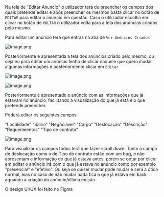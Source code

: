 Na tela de "Editar Anuncio" o utilizador terá de preencher os campos dos quais pretende editar e após preencher os mesmos basta clicar no botão de `EDITAR` para editar o anuncio em questão. Caso o utilizador escolha em clicar no botão de `VOLTAR` o utilizador volta para a tela dos anúncios criados pelo mesmo.

Para editar um anúncio terá que entras na aba de `Ver Anúncios Criados` 

![image.png](/.attachments/image-5070f52d-af01-45ac-82f1-939fedcfd285.png)

Posteriormente é apresentada a tela dos anúncios criado pelo mesmo, ou seja eu para editar um anúncio tenho de clicar naquele que quero mudar algumas informações e posteriormente clicar em `Editar`

![image.png](/.attachments/image-60960e56-b128-4765-9e3f-a2d1d087a9ca.png)

![image.png](/.attachments/image-4b80961a-6abc-4ce2-9b27-e691df2a08e5.png)

Posteriormente é apresentado o anúncio com as informações que já estavam no anúncio, facilitando a visualização do que já está e o que pretende preencher.


Poderá editar os seguintes campos:

"Localidade"
"Salrio"
"Negociável"
"Cargo"
"Deslocação"
"Descrição"
"Requerimentos"
"Tipo de contrato"

![image.png](/.attachments/image-d011fce2-cdee-4feb-bc4c-b4cf0f732f6a.png)

Para visualizar os campos todos terá que fazer scroll down.
Tanto o campo de deslocação como o de Tipo de contrato estão com um bug, e não apresentam a informação do que já estava antes, porém se optar por clicar em editar o anúncio irá com o que já estava no anúncio como por exemplo "presencial" e "efetivo". Ou seja se quiser mudar pode mudar e será a ótica normal, mas no caso de não mudar nada fica o que já estava em back aquando a criação do anúncio/última edição.

O design UI/UX foi feito no Figma